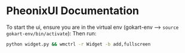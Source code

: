 # PheonixUI Documentation

To start the ui, ensure you are in the virtual env (gokart-env --> `source gokart-env/bin/activate`):
Then run:
```bash
python widget.py && wmctrl -r Widget -b add,fullscreen
```
